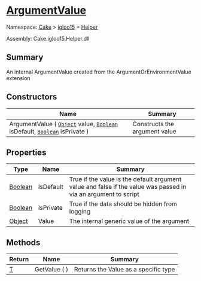 # [ArgumentValue](./ArgumentValue.md)

Namespace: [Cake]() > [igloo15]() > [Helper](./README.md)

Assembly: Cake.igloo15.Helper.dll

## Summary
An internal ArgumentValue created from the ArgumentOrEnvironmentValue extension

## Constructors

| Name | Summary | 
| --- | --- | 
| ArgumentValue ( [`Object`](https://docs.microsoft.com/en-us/dotnet/api/System.Object) value, [`Boolean`](https://docs.microsoft.com/en-us/dotnet/api/System.Boolean) isDefault, [`Boolean`](https://docs.microsoft.com/en-us/dotnet/api/System.Boolean) isPrivate ) | Constructs the argument value | 


## Properties

| Type | Name | Summary | 
| --- | --- | --- | 
| [Boolean](https://docs.microsoft.com/en-us/dotnet/api/System.Boolean) | IsDefault | True if the value is the default argument value and false if the value was passed in via an argument to script | 
| [Boolean](https://docs.microsoft.com/en-us/dotnet/api/System.Boolean) | IsPrivate | True if the data should be hidden from logging | 
| [Object](https://docs.microsoft.com/en-us/dotnet/api/System.Object) | Value | The internal generic value of the argument | 


## Methods

| Return | Name | Summary | 
| --- | --- | --- | 
| [T](./ArgumentValue.md) | GetValue (  ) | Returns the Value as a specific type | 


